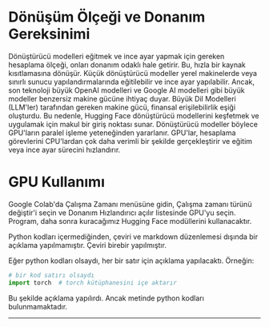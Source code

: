 # Dönüşüm Ölçeği ve Donanım Gereksinimi

Dönüştürücü modelleri eğitmek ve ince ayar yapmak için gereken hesaplama ölçeği, onları donanım odaklı hale getirir. Bu, hızla bir kaynak kısıtlamasına dönüşür. Küçük dönüştürücü modeller yerel makinelerde veya sınırlı sunucu yapılandırmalarında eğitilebilir ve ince ayar yapılabilir. Ancak, son teknoloji büyük OpenAI modelleri ve Google AI modelleri gibi büyük modeller benzersiz makine gücüne ihtiyaç duyar. Büyük Dil Modelleri (LLM'ler) tarafından gereken makine gücü, finansal erişilebilirlik eşiği oluşturdu. Bu nedenle, Hugging Face dönüştürücü modellerini keşfetmek ve uygulamak için makul bir giriş noktası sunar. Dönüştürücü modeller böylece GPU'ların paralel işleme yeteneğinden yararlanır. GPU'lar, hesaplama görevlerini CPU'lardan çok daha verimli bir şekilde gerçekleştirir ve eğitim veya ince ayar sürecini hızlandırır.

# GPU Kullanımı

Google Colab'da Çalışma Zamanı menüsüne gidin, Çalışma zamanı türünü değiştir'i seçin ve Donanım Hızlandırıcı açılır listesinde GPU'yu seçin. Program, daha sonra kuracağımız Hugging Face modüllerini kullanacaktır.

Python kodları içermediğinden, çeviri ve markdown düzenlemesi dışında bir açıklama yapılmamıştır. Çeviri birebir yapılmıştır.

Eğer python kodları olsaydı, her bir satır için açıklama yapılacaktı. Örneğin:

```python
# bir kod satırı olsaydı
import torch  # torch kütüphanesini içe aktarır
```

Bu şekilde açıklama yapılırdı. Ancak metinde python kodları bulunmamaktadır.

---

